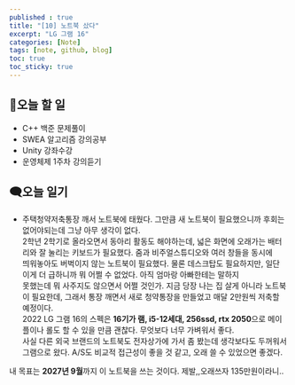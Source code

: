 ```yaml
---
published : true
title: "[10] 노트북 샀다"
excerpt: "LG 그램 16"
categories: [Note]
tags: [note, github, blog]
toc: true
toc_sticky: true
---
```


## 🔖오늘 할 일

+ C++ 백준 문제풀이
+ SWEA 알고리즘 강의공부 
+ Unity 강좌수강
+ 운영체제 1주차 강의듣기

## 🗨️오늘 일기

+ 주택청약저축통장 깨서 노트북에 태웠다. 그만큼 새 노트북이 필요했으니까 후회는 없어야되는데 그냥 아무 생각이 없다.  
2학년 2학기로 올라오면서 동아리 활동도 해야하는데, 넓은 화면에 오래가는 배터리와 잘 눌리는 키보드가 필요했다. 줌과 비주얼스튜디오와 여러 창들을 동시에  
띄워놓아도 버벅이지 않는 노트북이 필요했다. 물론 데스크탑도 필요하지만, 일단 이게 더 급하니까 뭐 어쩔 수 없었다. 아직 엄마랑 아빠한테는 말하지  
못했는데 뭐 사주지도 않으면서 어쩔 것인가. 지금 당장 나는 집 살게 아니라 노트북이 필요한데, 그래서 통장 깨면서 새로 청약통장을 만들었고 매달 2만원씩 저축할 예정이다.  
2022 LG 그램 16의 스펙은 **16기가 램, i5-12세대, 256ssd, rtx 2050**으로 메이플이나 롤도 할 수 있을 만큼 괜찮다. 무엇보다 너무 가벼워서 좋다.  
사실 다른 외국 브랜드의 노트북도 전자상가에 가서 좀 봤는데 생각보다도 두꺼워서 그램으로 왔다. A/S도 비교적 접근성이 좋을 것 같고, 오래 쓸 수 있었으면 좋겠다.  
  
내 목표는 **2027년 9월**까지 이 노트북을 쓰는 것이다. 제발,,오래쓰자 135만원이라니..